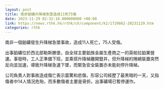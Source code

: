 ```yaml
---
layout: post
title: 南非鉑礦升降梯急墜造成11死75傷
date: 2023-11-29 02:32:18.000000000 +08:00
link: https://news.rthk.hk/rthk/ch/component/k2/1729862-20231129.htm
categories: rthk
---
```


南非一個鉑礦發生升降梯急墜事故，造成11人死亡，75人受傷。

出事鉑礦位於西北部勒斯滕堡，由全球主要鉑族金屬生產商之一的英帕拉鉑業營運。事發時，工人正準備下班，並乘搭升降梯離開豎井，但升降梯的捲繞裝置突然反向並加速，導致升降梯急速下墜，而緊急安全裝置亦未能剎停升降梯。

公司負責人對事故造成傷亡表示震驚和悲傷，形容公司經歷了最黑暗的一天，又指傷者中14人情況危殆，而多數傷者主要是骨折。出事礦場已暫停運作。
